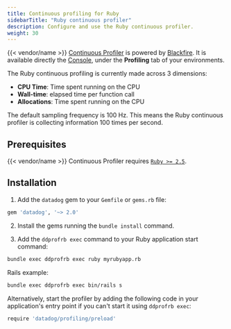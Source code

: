 ```yaml
---
title: Continuous profiling for Ruby
sidebarTitle: "Ruby continuous profiler"
description: Configure and use the Ruby continuous profiler.
weight: 30
---
```


{{< vendor/name >}} [Continuous Profiler](./cont-prof.md) is powered by [Blackfire](../../../increase-observability/application-metrics/blackfire.md).
It is available directly the [Console](/administration/web/_index.md), under the **Profiling** tab of your environments.

The Ruby continuous profiling is currently made across 3 dimensions:

*   **CPU Time**:  Time spent running on the CPU
*   **Wall-time**: elapsed time per function call
*   **Allocations**: Time spent running on the CPU

The default sampling frequency is 100 Hz. This means the Ruby continuous profiler is
collecting information 100 times per second.

## Prerequisites

{{< vendor/name >}} Continuous Profiler requires [`Ruby >= 2.5`](/languages/ruby.md).

## Installation

1.  Add the `datadog` gem to your `Gemfile` or `gems.rb` file:

```bash
gem 'datadog', '~> 2.0'
```

2.  Install the gems running the `bundle install` command.

3.  Add the `ddprofrb exec` command to your Ruby application start command:

```bash
bundle exec ddprofrb exec ruby myrubyapp.rb
```

Rails example:

```bash
bundle exec ddprofrb exec bin/rails s
```

Alternatively, start the profiler by adding the following code in your application's entry point if you can't start it using `ddprofrb exec`:

```bash
require 'datadog/profiling/preload'
```
